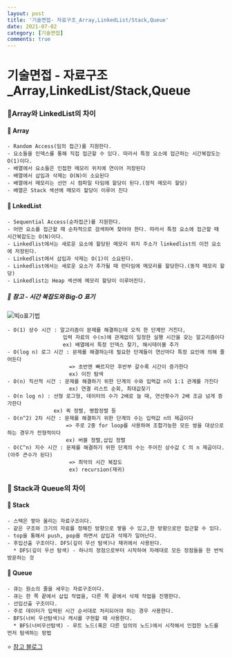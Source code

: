 ```yaml
---
layout: post
title: '기술면접- 자료구조_Array,LinkedList/Stack,Queue'
date: 2021-07-02
category: [기술면접]
comments: true
---
```


# 기술면접 - 자료구조\_Array,LinkedList/Stack,Queue

### 🎈Array와 LinkedList의 차이

#### 🔹 Array

    - Random Access(임의 접근)를 지원한다.
    - 요소들을 인덱스를 통해 직접 접근할 수 있다. 따라서 특정 요소에 접근하는 시간복잡도는 O(1)이다.
    - 배열에서 요소들은 인접한 메모리 위치에 연이어 저장된다
    - 배열에서 삽입과 삭제는 O(N)이 소요된다
    - 배열에서 메모리는 선언 시 컴파일 타임에 할당이 된다.(정적 메모리 할당)
    - 배열은 Stack 섹션에 메모리 할당이 이루어 진다

#### 🔹 LnkedList

    - Sequential Access(순차접근)를 지원한다.
    - 어떤 요소를 접근할 때 순차적으로 검색하며 찾아야 한다. 따라서 특정 요소에 접근할 때 시간복잡도는 O(N)이다.
    - Linkedlist에서는 새로운 요소에 할당된 메모리 위치 주소가 linkedlist의 이전 요소에 저장된다.
    - Linkedlist에서 삽입과 삭제는 O(1)이 소요된다.
    - Linkedlist에서는 새로운 요소가 추가될 때 런타임에 메모리를 할당한다.(동적 메모리 할당)
    - Linkedlist는 Heap 섹션에 메모리 할당이 이루어진다.

##### 🔸 참고 - 시간 복잡도와 Big-O 표기

![빅o표기법](https://user-images.githubusercontent.com/65608960/124092993-633db180-da92-11eb-83a3-e1801db5e542.JPG)

    - O(1) 상수 시간 : 알고리즘이 문제를 해결하는데 오직 한 단계만 거친다,
                      입력 자료의 수(n)에 관계없이 일정한 실행 시간을 갖는 알고리즘이다
                      ex) 배열에서 특정 인덱스 찾기, 해시테이블 추가
    - O(log n) 로그 시간 : 문제를 해결하는데 필요한 단계들이 연산마다 특정 요인에 의해 줄어든다
                        => 초반엔 빠르지만 후반부 갈수록 시간이 증가한다
                        ex) 이진 탐색
    - O(n) 직선적 시간 : 문제를 해결하기 위한 단계의 수와 입력값 n이 1:1 관계를 가진다
                        ex) 연결 리스트 순회, 최대값찾기
    - O(n log n) : 선형 로그형, 데이터의 수가 2배로 늘 때, 연산횟수가 2배 조금 넘게 증가한다
                   ex) 퀵 정렬, 병합정렬 등
    - O(n^2) 2차 시간 : 문제를 해결하기 위한 단계의 수는 입력값 n의 제곱이다
                       => 주로 2중 for loop를 사용하여 조합가능한 모든 쌍을 대상으로 하는 경우가 전형적이다
                       ex) 버블 정렬,삽입 정렬
    - O(C^n) 지수 시간 : 문제를 해결하기 위한 단계의 수는 주어진 상수값 C 의 n 제곱이다. (아주 큰수가 된다)
                        => 최악의 시간 복잡도
                        ex) recursion(재귀)

### 🎈 Stack과 Queue의 차이

#### 🔹 Stack

    - 스택은 쌓아 올리는 자료구조이다.
    - 같은 구조와 크기의 자료를 정해진 방향으로 쌓을 수 있고,한 방향으로만 접근할 수 있다.
    - top을 통해서 push, pop을 하면서 삽입과 삭제가 일어난다.
    - 후입선출 구조이다. DFS(깊이 우선 탐색)나 재귀에서 사용된다.
      * DFS(깊이 우선 탐색) - 하나의 정점으로부터 시작하여 차례대로 모든 정점들을 한 번씩 방문하는 것

#### 🔹 Queue

    - 큐는 원소의 줄을 세우는 자료구조이다.
    - 큐는 한 쪽 끝에서 삽입 작업을, 다른 쪽 끝에서 삭제 작업을 진행한다.
    - 선입선출 구조이다.
    - 주로 데이터가 입력된 시간 순서대로 처리되어야 하는 경우 사용한다.
    - BFS(너비 우선탐색)나 캐시를 구현할 때 사용한다.
      * BFS(너비우선탐색) - 루트 노드(혹은 다른 임의의 노드)에서 시작해서 인접한 노드를 먼저 탐색하는 방법

⭐ [참고 블로그](https://devowen.com/285)
